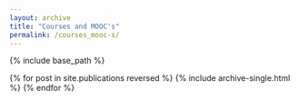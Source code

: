 ```yaml
---
layout: archive
title: "Courses and MOOC's"
permalink: /courses_mooc-s/
---
```




{% include base_path %}

{% for post in site.publications reversed %}
  {% include archive-single.html %}
{% endfor %}
